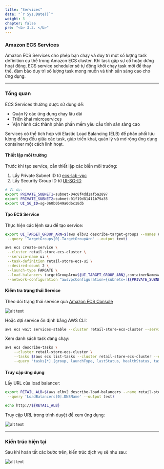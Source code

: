 ```yaml
---
title: "Services"
date: "`r Sys.Date()`"
weight: 3
chapter: false
pre: "<b> 3.3. </b>"
---
```


### Amazon ECS Services

Amazon ECS Services cho phép bạn chạy và duy trì một số lượng task definition cụ thể trong Amazon ECS cluster. Khi task gặp sự cố hoặc dừng hoạt động, ECS service scheduler sẽ tự động khởi chạy task mới để thay thế, đảm bảo duy trì số lượng task mong muốn và tính sẵn sàng cao cho ứng dụng.

---
### Tổng quan

ECS Services thường được sử dụng để:
- Quản lý các ứng dụng chạy lâu dài
- Triển khai microservices 
- Vận hành các thành phần phần mềm yêu cầu tính sẵn sàng cao

Services có thể tích hợp với Elastic Load Balancing (ELB) để phân phối lưu lượng đồng đều giữa các task, giúp triển khai, quản lý và mở rộng ứng dụng container một cách linh hoạt.

#### Thiết lập môi trường

Trước khi tạo service, cần thiết lập các biến môi trường:

1. Lấy Private Subnet ID từ [ecs-lab-vpc](console.aws.amazon.com/vpcconsole/home#vpcs:search=ecs-lab-vpc)
2. Lấy Security Group ID từ [UI-SG-ID](console.aws.amazon.com/vpcconsole/home#SecurityGroups:v=3;search=:ecs-lab-ui-sg)

```bash
# Ví dụ:
export PRIVATE_SUBNET1=subnet-04c8f4dd1af5a2897
export PRIVATE_SUBNET2=subnet-01f19d81411b79a35
export UI_SG_ID=sg-060b0549a0d6c18db
```

#### Tạo ECS Service

Thực hiện các lệnh sau để tạo service:

```bash
export UI_TARGET_GROUP_ARN=$(aws elbv2 describe-target-groups --names ui-application \
 --query 'TargetGroups[0].TargetGroupArn' --output text)

aws ecs create-service \
 --cluster retail-store-ecs-cluster \
 --service-name ui \
 --task-definition retail-store-ecs-ui \
 --desired-count 2 \
 --launch-type FARGATE \
 --load-balancers targetGroupArn=${UI_TARGET_GROUP_ARN},containerName=application,containerPort=8080 \
 --network-configuration "awsvpcConfiguration={subnets=[${PRIVATE_SUBNET1},${PRIVATE_SUBNET2}],securityGroups=[${UI_SG_ID}],assignPublicIp=DISABLED}"
```

#### Kiểm tra trạng thái Service

Theo dõi trạng thái service qua [Amazon ECS Console](https://console.aws.amazon.com/ecs/v2/clusters/retail-store-ecs-cluster/services/ui)

![alt text](/images/3-fundamentals/3-services/image-2.png)

Hoặc đợi service ổn định bằng AWS CLI:

```bash
aws ecs wait services-stable --cluster retail-store-ecs-cluster --services ui
```

Xem danh sách task đang chạy:

```bash
aws ecs describe-tasks \
    --cluster retail-store-ecs-cluster \
    --tasks $(aws ecs list-tasks --cluster retail-store-ecs-cluster --query 'taskArns[]' --output text) \
    --query "tasks[*].[group, launchType, lastStatus, healthStatus, taskArn]" --output table
```

#### Truy cập ứng dụng

Lấy URL của load balancer:

```bash
export RETAIL_ALB=$(aws elbv2 describe-load-balancers --name retail-store-ecs-ui \
 --query 'LoadBalancers[0].DNSName' --output text)

echo http://${RETAIL_ALB}
```

Truy cập URL trong trình duyệt để xem ứng dụng:

![alt text](/images/3-fundamentals/3-services/image-3.png)

---
### Kiến trúc hiện tại

Sau khi hoàn tất các bước trên, kiến trúc dịch vụ sẽ như sau:

![alt text](/images/3-fundamentals/3-services/ECS-Lab-Networking-Current-Architecture.png)